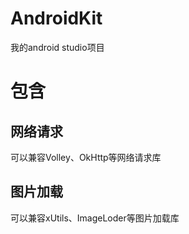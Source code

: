 # AndroidKit
我的android studio项目
# 包含
## 网络请求
可以兼容Volley、OkHttp等网络请求库
## 图片加载
可以兼容xUtils、ImageLoder等图片加载库
